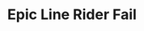---
ee_id: '53'
site: '1'
type: '2'
long_id: 2009-053 Epic Line Rider Fail
url: 2009-053-epic-line-rider-fail
year: '2009'
medium: "(~Youtube) video"
commission:
add_credit:
dims:
pitch: <p>My contribution to the genre of utube "Line Rider Fails". </p>
ps: "<p>​Uuuugh, youtube took this one down, so it doesn't make as much sense now,
  as these line rider fails are kinda a youtube genre, but none the less you can still
  download it here.&nbsp;</p>"
live_url:
related:
title: Epic Line Rider Fail
youtube:
imgs: Epic-Line-Rider-Fail-2009-053-still-2-database-ih.jpg
subheading:
year2: '2009'
download: "{filedir_4}arcangel-epic-line-rider-fail-2009-053-video-web.mp4"
add_credits:
related_code:
! '':
layout: things-i-made
---